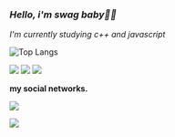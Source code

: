 ### *Hello, i'm swag baby🐽💎*
*I'm currently studying  c++ and javascript*

![Top Langs](https://github-readme-stats.vercel.app/api/top-langs/?username=Swag666baby)

<p align="">

  <img src="https://img.shields.io/badge/JavaScript-323330?style=for-the-badge&logo=javascript&logoColor=F7DF1E"/>
  <img src="https://img.shields.io/badge/C%2B%2B-00599C?style=for-the-badge&logo=c%2B%2B&logoColor=white"/>

  <img src="https://img.shields.io/badge/Python-14354C?style=for-the-badge&logo=python&logoColor=white"/>

</p>

<span><b> my social networks.</span>

  

<p>

  <a href="https://wa.me/556294530374"><img src="https://img.shields.io/badge/WhatsApp-25D366?style=for-the-badge&logo=whatsapp&logoColor=white"></a>

  <a href="https://github.com/Swag666baby/"><img src="https://img.shields.io/badge/GitHub-100000?style=for-the-badge&logo=github&logoColor=white"></a>

</p>


